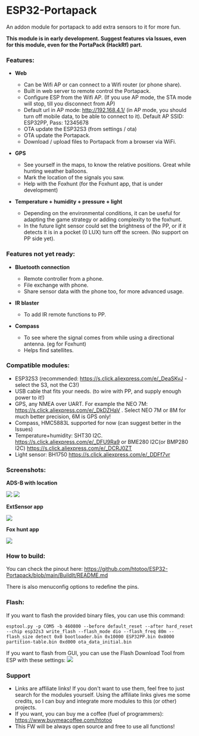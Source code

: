# ESP32-Portapack
An addon module for portapack to add extra sensors to it for more fun.

**This module is in early development. Suggest features via Issues, even for this module, even for the PortaPack (HackRf) part.**

### Features:

- **Web**
  - Can be Wifi AP or can connect to a Wifi router (or phone share).
  - Built in web server to remote control the Portapack.
  - Configure ESP from the Wifi AP. (If you use AP mode, the STA mode will stop, till you disconnect from AP)
  - Default url in AP mode: http://192.168.4.1/ (in AP mode, you should turn off mobile data, to be able to connect to it). Default AP SSID: ESP32PP, Pass: 12345678
  - OTA update the ESP32S3 (from settings / ota)
  - OTA update the Portapack.
  - Download / upload files to Portapack from a browser via WiFi.

- **GPS**
  - See yourself in the maps, to know the relative positions. Great while hunting weather balloons.
  - Mark the location of the signals you saw.
  - Help with the Foxhunt (for the Foxhunt app, that is under development)

- **Temperature + humidity + pressure + light**
  - Depending on the environmental conditions, it can be useful for adapting the game strategy or adding complexity to the foxhunt.
  - In the future light sensor could set the brightness of the PP, or if it detects it is in a pocket (0 LUX) turn off the screen. (No support on PP side yet).


### Features not yet ready: 

- **Bluetooth connection**
  - Remote controller from a phone.
  - File exchange with phone.
  - Share sensor data with the phone too, for more advanced usage.

- **IR blaster**
  - To add IR remote functions to PP.

- **Compass**
  - To see where the signal comes from while using a directional antenna. (eg for Foxhunt)
  - Helps find satellites.


### Compatible modules:
- ESP32S3 (recommended: https://s.click.aliexpress.com/e/_DeaSKvJ - select the S3, not the C3!)
- USB cable that fits your needs. (to wire with PP, and supply enough power to it!)
- GPS, any NMEA over UART. For example the NEO 7M: https://s.click.aliexpress.com/e/_DkDZHaV . Select NEO 7M or 8M for much better precision, 6M is GPS only!
- Compass, HMC5883L supported for now (can suggest better in the Issues)
- Temperature+humidity: SHT30 I2C. https://s.click.aliexpress.com/e/_DFU9Ra9 or BME280 I2C(or BMP280 I2C) https://s.click.aliexpress.com/e/_DCRJ0ZT
- Light sensor: BH1750 https://s.click.aliexpress.com/e/_DDFf7vr

### Screenshots:
**ADS-B with location**

![](https://github.com/htotoo/ESP32-Portapack/blob/main/ScreenShots/ADSB_mycoords.png?raw=true)  ![](https://github.com/htotoo/ESP32-Portapack/blob/main/ScreenShots/ADSB_mycoords_with_orientation.png?raw=true)

**ExtSensor app**

![](https://github.com/htotoo/ESP32-Portapack/blob/main/ScreenShots/ExtSensorTester.png?raw=true)


**Fox hunt app**

![](https://github.com/htotoo/ESP32-Portapack/blob/main/ScreenShots/foxhunt.png?raw=true)

### How to build:
You can check the pinout here: https://github.com/htotoo/ESP32-Portapack/blob/main/BuildIt/README.md

There is also menuconfig options to redefine the pins.

### Flash:
If you want to flash the provided binary files, you can use this command:

```esptool.py -p COM5 -b 460800 --before default_reset --after hard_reset --chip esp32s3 write_flash --flash_mode dio --flash_freq 80m --flash_size detect 0x0 bootloader.bin 0x10000 ESP32PP.bin 0x8000 partition-table.bin 0xd000 ota_data_initial.bin```

If you want to flash from GUI, you can use the Flash Download Tool from ESP with these settings:
![](https://github.com/htotoo/ESP32-Portapack/blob/main/ScreenShots/flash.png?raw=true)

### Support
- Links are affiliate links! If you don't want to use them, feel free to just search for the modules yourself. Using the affiliate links gives me some credits, so I can buy and integrate more modules to this (or other) projects.
- If you want, you can buy me a coffee (fuel of programmers): https://www.buymeacoffee.com/htotoo
- This FW will be always open source and free to use all functions!